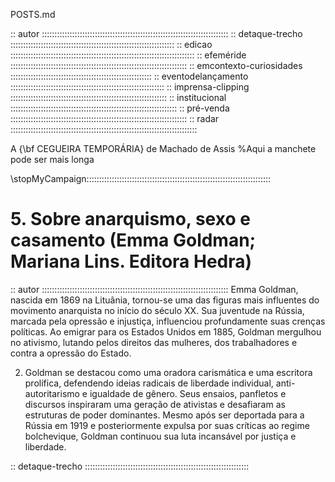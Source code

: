 POSTS.md

:: autor ::::::::::::::::::::::::::::::::::::::::::::::::::::::::::::::::::::::::::
:: detaque-trecho :::::::::::::::::::::::::::::::::::::::::::::::::::::::::::::::::
:: edicao :::::::::::::::::::::::::::::::::::::::::::::::::::::::::::::::::::::::::
:: efeméride ::::::::::::::::::::::::::::::::::::::::::::::::::::::::::::::::::::::
:: emcontexto-curiosidades ::::::::::::::::::::::::::::::::::::::::::::::::::::::::
:: eventodelançamento :::::::::::::::::::::::::::::::::::::::::::::::::::::::::::::
:: imprensa-clipping ::::::::::::::::::::::::::::::::::::::::::::::::::::::::::::::
:: institucional ::::::::::::::::::::::::::::::::::::::::::::::::::::::::::::::::::
:: pré-venda ::::::::::::::::::::::::::::::::::::::::::::::::::::::::::::::::::::::
:: radar ::::::::::::::::::::::::::::::::::::::::::::::::::::::::::::::::::::::::::

A {\bf CEGUEIRA TEMPORÁRIA} de
Machado de Assis %Aqui a manchete pode ser mais longa

\stopMyCampaign:::::::::::::::::::::::::::::::::::::::::::::::::::::::::::::::::::::::::

# 5. Sobre anarquismo, sexo e casamento (Emma Goldman; Mariana Lins. Editora Hedra)

:: autor ::::::::::::::::::::::::::::::::::::::::::::::::::::::::::::::::::::::::::
Emma Goldman, nascida em 1869 na Lituânia, tornou-se uma das figuras mais influentes do movimento anarquista no início do século XX. Sua juventude na Rússia, marcada pela opressão e injustiça, influenciou profundamente suas crenças políticas. Ao emigrar para os Estados Unidos em 1885, Goldman mergulhou no ativismo, lutando pelos direitos das mulheres, dos trabalhadores e contra a opressão do Estado. 

2. Goldman se destacou como uma oradora carismática e uma escritora prolífica, defendendo ideias radicais de liberdade individual, anti-autoritarismo e igualdade de gênero. Seus ensaios, panfletos e discursos inspiraram uma geração de ativistas e desafiaram as estruturas de poder dominantes. Mesmo após ser deportada para a Rússia em 1919 e posteriormente expulsa por suas críticas ao regime bolchevique, Goldman continuou sua luta incansável por justiça e liberdade. 

:: detaque-trecho :::::::::::::::::::::::::::::::::::::::::::::::::::::::::::::::::


